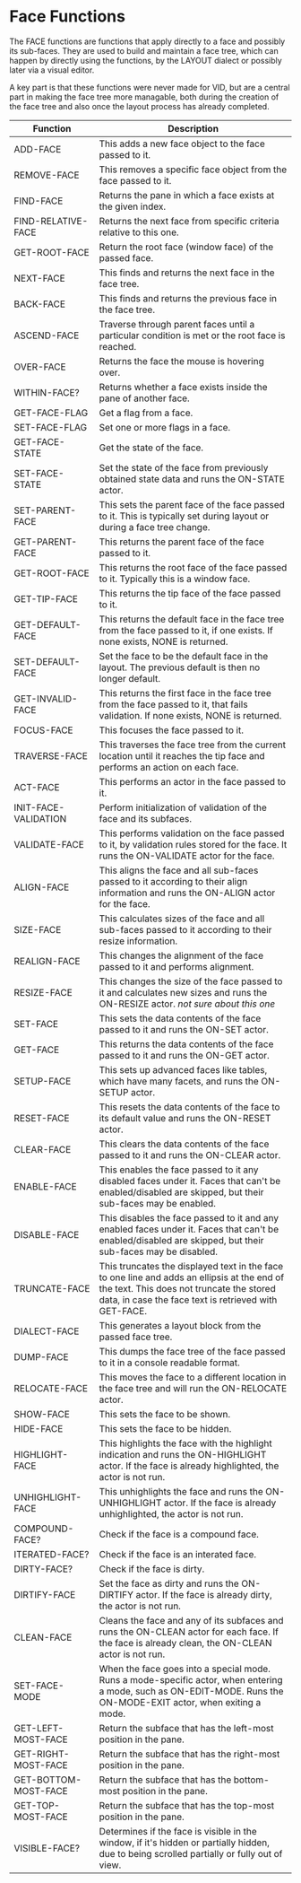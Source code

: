 # Face Functions

The FACE functions are functions that apply directly to a face and possibly its sub-faces. They are used to build and maintain a face tree, which can happen by directly using the functions, by the LAYOUT dialect or possibly later via a visual editor.

A key part is that these functions were never made for VID, but are a central part in making the face tree more managable, both during the creation of the face tree and also once the layout process has already completed.

|Function|Description|
|--------|-----------|
|ADD-FACE|This adds a new face object to the face passed to it.|
|REMOVE-FACE|This removes a specific face object from the face passed to it.|
|FIND-FACE|Returns the pane in which a face exists at the given index.|
|FIND-RELATIVE-FACE|Returns the next face from specific criteria relative to this one.|
|GET-ROOT-FACE|Return the root face (window face) of the passed face.|
|NEXT-FACE|This finds and returns the next face in the face tree.|
|BACK-FACE|This finds and returns the previous face in the face tree.|
|ASCEND-FACE|Traverse through parent faces until a particular condition is met or the root face is reached.|
|OVER-FACE|Returns the face the mouse is hovering over.|
|WITHIN-FACE?|Returns whether a face exists inside the pane of another face.|
|GET-FACE-FLAG|Get a flag from a face.|
|SET-FACE-FLAG|Set one or more flags in a face.|
|GET-FACE-STATE|Get the state of the face.|
|SET-FACE-STATE|Set the state of the face from previously obtained state data and runs the ON-STATE actor.|
|SET-PARENT-FACE|This sets the parent face of the face passed to it. This is typically set during layout or during a face tree change.|
|GET-PARENT-FACE|This returns the parent face of the face passed to it.|
|GET-ROOT-FACE|This returns the root face of the face passed to it. Typically this is a window face.|
|GET-TIP-FACE|This returns the tip face of the face passed to it.|
|GET-DEFAULT-FACE|This returns the default face in the face tree from the face passed to it, if one exists. If none exists, NONE is returned.|
|SET-DEFAULT-FACE|Set the face to be the default face in the layout. The previous default is then no longer default.|
|GET-INVALID-FACE|This returns the first face in the face tree from the face passed to it, that fails validation. If none exists, NONE is returned.|
|FOCUS-FACE|This focuses the face passed to it.|
|TRAVERSE-FACE|This traverses the face tree from the current location until it reaches the tip face and performs an action on each face.|
|ACT-FACE|This performs an actor in the face passed to it.|
|INIT-FACE-VALIDATION|Perform initialization of validation of the face and its subfaces.|
|VALIDATE-FACE|This performs validation on the face passed to it, by validation rules stored for the face. It runs the ON-VALIDATE actor for the face.|
|ALIGN-FACE|This aligns the face and all sub-faces passed to it according to their align information and runs the ON-ALIGN actor for the face.|
|SIZE-FACE|This calculates sizes of the face and all sub-faces passed to it according to their resize information.|
|REALIGN-FACE|This changes the alignment of the face passed to it and performs alignment.|
|RESIZE-FACE|This changes the size of the face passed to it and calculates new sizes and runs the ON-RESIZE actor. *not sure about this one*|
|SET-FACE|This sets the data contents of the face passed to it and runs the ON-SET actor.|
|GET-FACE|This returns the data contents of the face passed to it and runs the ON-GET actor.|
|SETUP-FACE|This sets up advanced faces like tables, which have many facets, and runs the ON-SETUP actor.|
|RESET-FACE|This resets the data contents of the face to its default value and runs the ON-RESET actor.|
|CLEAR-FACE|This clears the data contents of the face passed to it and runs the ON-CLEAR actor.|
|ENABLE-FACE|This enables the face passed to it any disabled faces under it. Faces that can't be enabled/disabled are skipped, but their sub-faces may be enabled.|
|DISABLE-FACE|This disables the face passed to it and any enabled faces under it. Faces that can't be enabled/disabled are skipped, but their sub-faces may be disabled.|
|TRUNCATE-FACE|This truncates the displayed text in the face to one line and adds an ellipsis at the end of the text. This does not truncate the stored data, in case the face text is retrieved with GET-FACE.|
|DIALECT-FACE|This generates a layout block from the passed face tree.|
|DUMP-FACE|This dumps the face tree of the face passed to it in a console readable format.|
|RELOCATE-FACE|This moves the face to a different location in the face tree and will run the ON-RELOCATE actor.|
|SHOW-FACE|This sets the face to be shown.|
|HIDE-FACE|This sets the face to be hidden.|
|HIGHLIGHT-FACE|This highlights the face with the highlight indication and runs the ON-HIGHLIGHT actor. If the face is already highlighted, the actor is not run.|
|UNHIGHLIGHT-FACE|This unhighlights the face and runs the ON-UNHIGHLIGHT actor. If the face is already unhighlighted, the actor is not run.|
|COMPOUND-FACE?|Check if the face is a compound face.|
|ITERATED-FACE?|Check if the face is an interated face.|
|DIRTY-FACE?|Check if the face is dirty.|
|DIRTIFY-FACE|Set the face as dirty and runs the ON-DIRTIFY actor. If the face is already dirty, the actor is not run.|
|CLEAN-FACE|Cleans the face and any of its subfaces and runs the ON-CLEAN actor for each face. If the face is already clean, the ON-CLEAN actor is not run.|
|SET-FACE-MODE|When the face goes into a special mode. Runs a mode-specific actor, when entering a mode, such as ON-EDIT-MODE. Runs the ON-MODE-EXIT actor, when exiting a mode.|
|GET-LEFT-MOST-FACE|Return the subface that has the left-most position in the pane.|
|GET-RIGHT-MOST-FACE|Return the subface that has the right-most position in the pane.|
|GET-BOTTOM-MOST-FACE|Return the subface that has the bottom-most position in the pane.|
|GET-TOP-MOST-FACE|Return the subface that has the top-most position in the pane.|
|VISIBLE-FACE?|Determines if the face is visible in the window, if it's hidden or partially hidden, due to being scrolled partially or fully out of view.|
